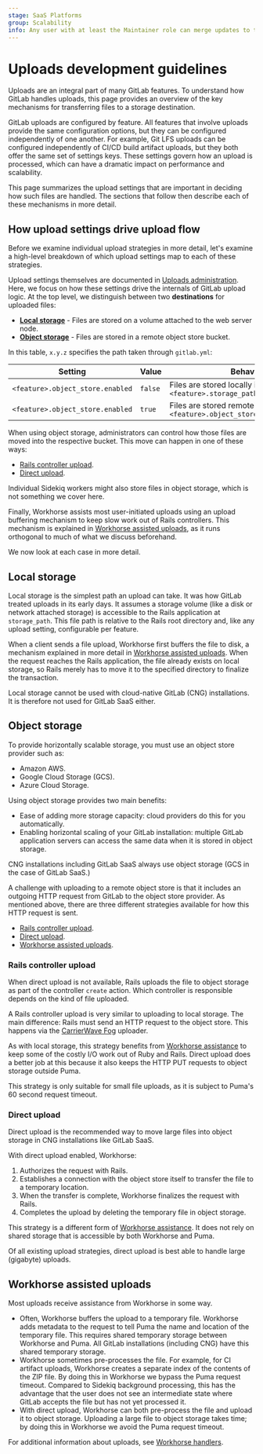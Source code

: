 ```yaml
---
stage: SaaS Platforms
group: Scalability
info: Any user with at least the Maintainer role can merge updates to this content. For details, see https://docs.gitlab.com/ee/development/development_processes.html#development-guidelines-review.
---
```


# Uploads development guidelines

Uploads are an integral part of many GitLab features. To understand how GitLab handles uploads, this page
provides an overview of the key mechanisms for transferring files to a storage destination.

GitLab uploads are configured by feature. All features that involve uploads provide the same configuration options,
but they can be configured independently of one another. For example, Git LFS uploads can be configured
independently of CI/CD build artifact uploads, but they both offer the same set of settings keys. These settings
govern how an upload is processed, which can have a dramatic impact on performance and scalability.

This page summarizes the upload settings that are important in deciding how such files are handled. The sections
that follow then describe each of these mechanisms in more detail.

## How upload settings drive upload flow

Before we examine individual upload strategies in more detail, let's examine a high-level
breakdown of which upload settings map to each of these strategies.

Upload settings themselves are documented in [Uploads administration](../../administration/uploads.md).
Here, we focus on how these settings drive the internals of GitLab upload logic.
At the top level, we distinguish between two **destinations** for uploaded files:

- [**Local storage**](#local-storage) - Files are stored on a volume attached to the web server node.
- [**Object storage**](#object-storage) - Files are stored in a remote object store bucket.

In this table, `x.y.z` specifies the path taken through `gitlab.yml`:

| Setting                                | Value   | Behavior                        |
| -------------------------------------- | ------- | ------------------------------- |
| `<feature>.object_store.enabled`       | `false` | Files are stored locally in `<feature>.storage_path` |
| `<feature>.object_store.enabled`       | `true`  | Files are stored remotely in `<feature>.object_store.remote_directory` |

When using object storage, administrators can control how those files are moved into the respective bucket.
This move can happen in one of these ways:

- [Rails controller upload](#rails-controller-upload).
- [Direct upload](#direct-upload).

Individual Sidekiq workers might also store files in object storage, which is not something we cover here.

Finally, Workhorse assists most user-initiated uploads using an upload buffering mechanism to keep slow work out of Rails controllers.
This mechanism is explained in [Workhorse assisted uploads](#workhorse-assisted-uploads),
as it runs orthogonal to much of what we discuss beforehand.

We now look at each case in more detail.

## Local storage

Local storage is the simplest path an upload can take. It was how GitLab treated uploads in its early days.
It assumes a storage volume (like a disk or network attached storage) is accessible
to the Rails application at `storage_path`. This file path is relative to the Rails root directory and,
like any upload setting, configurable per feature.

When a client sends a file upload, Workhorse first buffers the file to disk, a mechanism explained in more
detail in [Workhorse assisted uploads](#workhorse-assisted-uploads). When the request reaches the Rails
application, the file already exists on local storage, so Rails merely has to move it to the specified
directory to finalize the transaction.

Local storage cannot be used with cloud-native GitLab (CNG) installations. It is therefore not used for
GitLab SaaS either.

## Object storage

To provide horizontally scalable storage, you must use an object store provider such as:

- Amazon AWS.
- Google Cloud Storage (GCS).
- Azure Cloud Storage.

Using object storage provides two main benefits:

- Ease of adding more storage capacity: cloud providers do this for you automatically.
- Enabling horizontal scaling of your GitLab installation: multiple GitLab application servers can access the same data
  when it is stored in object storage.

CNG installations including GitLab SaaS always use object storage (GCS in the case of GitLab SaaS.)

A challenge with uploading to a remote object store is that it includes an outgoing HTTP request from
GitLab to the object store provider. As mentioned above, there are three different strategies available for how
this HTTP request is sent.

- [Rails controller upload](#rails-controller-upload).
- [Direct upload](#direct-upload).
- [Workhorse assisted uploads](#workhorse-assisted-uploads).

### Rails controller upload

When direct upload is not available, Rails uploads the file to object storage
as part of the controller `create` action. Which controller is responsible depends on the kind of file uploaded.

A Rails controller upload is very similar to uploading to local storage. The main difference: Rails must
send an HTTP request to the object store. This happens via the [CarrierWave Fog](https://github.com/carrierwaveuploader/carrierwave#fog)
uploader.

As with local storage, this strategy benefits from [Workhorse assistance](#workhorse-assisted-uploads) to
keep some of the costly I/O work out of Ruby and Rails. Direct upload does a better job at this because it also keeps the HTTP PUT requests to object storage outside Puma.

This strategy is only suitable for small file uploads, as it is subject to Puma's 60 second request timeout.

### Direct upload

Direct upload is the recommended way to move large files into object storage in CNG installations like GitLab SaaS.

With direct upload enabled, Workhorse:

1. Authorizes the request with Rails.
1. Establishes a connection with the object store itself to transfer the file to a temporary location.
1. When the transfer is complete, Workhorse finalizes the request with Rails.
1. Completes the upload by deleting the temporary file in object storage.

This strategy is a different form of [Workhorse assistance](#workhorse-assisted-uploads). It does not rely on shared storage that is accessible by both Workhorse and Puma.

Of all existing upload strategies, direct upload is best able to handle large (gigabyte) uploads.

## Workhorse assisted uploads

Most uploads receive assistance from Workhorse in some way.

- Often, Workhorse buffers the upload to a temporary file. Workhorse adds metadata to the request to tell
  Puma the name and location of the temporary file. This requires shared temporary storage between Workhorse and Puma.
  All GitLab installations (including CNG) have this shared temporary storage.
- Workhorse sometimes pre-processes the file. For example, for CI artifact uploads, Workhorse creates a separate index
  of the contents of the ZIP file. By doing this in Workhorse we bypass the Puma request timeout.
  Compared to Sidekiq background processing, this has the advantage that the user does not see an intermediate state
  where GitLab accepts the file but has not yet processed it.
- With direct upload, Workhorse can both pre-process the file and upload it to object storage.
  Uploading a large file to object storage takes time; by doing this in Workhorse we avoid the Puma request timeout.

For additional information about uploads, see [Workhorse handlers](../workhorse/handlers.md).
